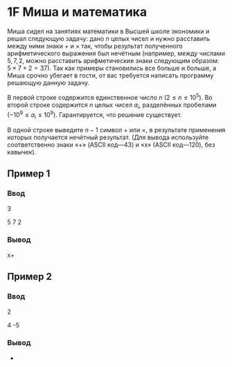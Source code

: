 # 1F Миша и математика

Миша сидел на занятиях математики в Высшей школе экономики и решал следующую задачу: дано $n$ целых чисел и нужно расставить между ними знаки $+$ и $×$ так, чтобы результат полученного арифметического выражения был нечётным (например, между числами $5,7,2$, можно расставить арифметические знаки следующим образом: $5×7+2 =37$). Так как примеры становились все больше и больше, а Миша срочно убегает в гости, от вас требуется написать программу решающую данную задачу.

В первой строке содержится единственное число $n$ $(2 \leq n \leq 10^5)$. Во второй строке содержится $n$ целых чисел $a_i$, разделённых пробелами $(−10^9 \leq a_i \leq 10^9)$. Гарантируется, что решение существует.

В одной строке выведите $n−1$ символ $+$ или $×$, в результате применения которых получается нечётный результат. (Для вывода используйте соответственно знаки «+» (ASCII код—43) и «x» (ASCII код—120), без кавычек).

## Пример 1

### Ввод

3

5 7 2

### Вывод

x+


## Пример 2

### Ввод

2

4 -5

### Вывод

+

